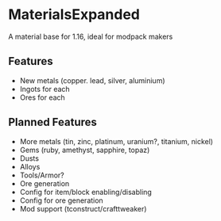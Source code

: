 # MaterialsExpanded
A material base for 1.16, ideal for modpack makers

## Features
- New metals (copper. lead, silver, aluminium)
- Ingots for each
- Ores for each

## Planned Features
- More metals (tin, zinc, platinum, uranium?, titanium, nickel)
- Gems (ruby, amethyst, sapphire, topaz)
- Dusts
- Alloys
- Tools/Armor?
- Ore generation
- Config for item/block enabling/disabling
- Config for ore generation
- Mod support (tconstruct/crafttweaker)
